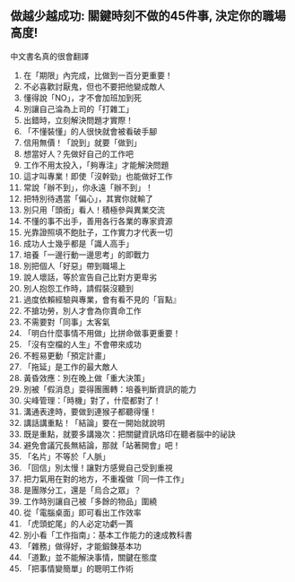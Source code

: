 ## 做越少越成功: 關鍵時刻不做的45件事, 決定你的職場高度!
中文書名真的很會翻譯

1. 在「期限」內完成，比做到一百分更重要！
2. 不必喜歡討厭鬼，但也不要把他變成敵人
3. 懂得說「NO」，才不會加班加到死
4. 別讓自己淪為上司的「打雜工」
5. 出錯時，立刻解決問題才實際！
6. 「不懂裝懂」的人很快就會被看破手腳
7. 信用無價！「說到」就要「做到」
8. 想當好人？先做好自己的工作吧
9. 工作不用太投入，「夠專注」才能解決問題
10. 這才叫專業！即使「沒幹勁」也能做好工作
11. 常說「辦不到」，你永遠「辦不到」！
12. 把特別待遇當「偏心」，其實你就輸了
13. 別只用「頭銜」看人！積極參與異業交流
14. 不懂的事不出手，善用各行各業的專家資源
15. 光靠證照填不飽肚子，工作實力才代表一切
16. 成功人士幾乎都是「識人高手」
17. 培養「一邊行動一邊思考」的即戰力
18. 別把個人「好惡」帶到職場上
19. 說人壞話，等於宣告自己比對方更卑劣
20. 別人抱怨工作時，請假裝沒聽到
21. 過度依賴經驗與專業，會有看不見的「盲點』
22. 不搶功勞，別人才會為你賣命工作
23. 不需要對「同事」太客氣
24. 「明白什麼事情不用做」比拼命做事更重要！
25. 「沒有空檔的人生」不會帶來成功
26. 不輕易更動「預定計畫」
27. 「拖延」是工作的最大敵人
28. 黃昏效應：別在晚上做「重大決策」
29. 別被「假消息」耍得團團轉：培養判斷資訊的能力
30. 尖峰管理：「時機」對了，什麼都對了！
31. 溝通表達時，要做到連猴子都聽得懂！
32. 講話講重點！「結論」要在一開始就說明
33. 既是重點，就要多講幾次：把關鍵資訊烙印在聽者腦中的祕訣
34. 避免會議冗長無結論，那就「站著開會」吧！
35. 「名片」不等於「人脈」
36. 「回信」別太慢！讓對方感覺自己受到重視
37. 把力氣用在對的地方，不重複做「同一件工作」
38. 是團隊分工，還是「烏合之眾」？
39. 工作時別讓自己被「多餘的物品」圍繞
40. 從「電腦桌面」即可看出工作效率
41. 「虎頭蛇尾」的人必定功虧一簣
42. 別小看「工作指南」：基本工作能力的速成教科書
43. 「雜務」做得好，才能鍛鍊基本功
44. 「道歉」並不能解決事情，關鍵在態度
45. 「把事情變簡單」的聰明工作術
